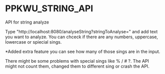 # PPKWU_STRING_API
API for string analyze

Type "http://localhost:8080/analyseString?stringToAnalyse=" and add text you want to analyze.
You can chceck if there are any numbers, uppercase, lowercase or spiecial sings.

*Added extra feature you can see how many of those sings are in the input.

There might be some problems with special sings like % / # ?. 
The API might not count them, changed them to different sing or crash the API.
